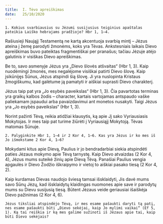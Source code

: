 ```yaml
---
title:  I. Tėvo apreiškimas
date:   25/10/2020
---
```


`1. Kokius svarbiausius su Jėzumi susijusius teiginius apaštalas pateikia Laiško hebrajams pradžioje? Hbr 1, 1–4.`
														
Rašiusieji Naująjį Testamentą ne kartą akcentuoja svarbią mintį – Jėzus ateina į žemę parodyti žmonėms, koks yra Tėvas. Ankstesniais laikais Dievo apreiškimas buvo pateiktas fragmentiškai per pranašus; tačiau Jėzuje atėjo galutinis ir visiškas Dievo apreiškimas.

Be to, savo asmenyje Jėzus yra „Dievo šlovės atšvaitas“ (Hbr 1, 3). Kaip nuodėmingi žmonės, mes negalėjome visiškai patirti Dievo šlovę. Kaip įsikūnijęs Sūnus, Jėzus atspindi šią šlovę. Ji yra nuslopinta Kristaus žmogiškumu, kad galėtume ją pamatyti ir aiškiai suprasti Dievo charakterį.

Jėzus taip pat yra „Jo esybės paveikslas“ (Hbr 1, 3). Čia pavartotas terminas yra graikų kalbos žodis – character, kartais vartojamas antspaudo vaške paliekamam įspaudui arba pavaizdavimui ant monetos nusakyti. Taigi Jėzus yra „Jo esybės paveikslas“ (Hbr 1, 3).

Norint pažinti Tėvą, reikia atidžiai klausytis, ką apie Jį sako Vyriausiasis Mokytojas. Ir mes taip pat turime žiūrėti į Vyriausiąjį Mokytoją. Tėvas matomas Sūnuje.

`2. Palyginkite Hbr 1, 1–4 ir 2 Kor 4, 1–6. Kas yra Jėzus ir ko mes iš Jo išmokstame 2 Kor 4, 1–6?`
														
Mokydami kitus apie Dievą, Paulius ir jo bendradarbiai siekia atspindėti paties Jėzaus mokymo apie Tėvą tarnystę. Kaip Dievo atvaizdas (2 Kor 4, 4), Jėzus mums suteikė žinių apie Dievą Tėvą. Panašiai Paulius vengia apgaulės ir Dievo Žodžio iškraipymo ir vietoj to aiškiai pasako tiesą (2 Kor 4, 2).

Kaip kurdamas Dievas naudojo šviesą tamsai išsklaidyti, Jis davė mums savo Sūnų Jėzų, kad išsklaidytų klaidingas nuomones apie save ir parodytų mums su Dievu susijusią tiesą. Būtent Jėzaus veide geriausiai išaiškėja Dievo pažinimas (2 Kor 4, 6).

`Jėzus tiksliai atspindėjo Tėvą, ir mes esame pašaukti daryti tą patį, nes esame pašaukti būti „Dievo sekėjai, kaip Jo mylimi vaikai“ (Ef 5, 1). Ką tai reiškia ir ką mes galime sužinoti iš Jėzaus apie tai, kaip būti Dievo sekėjais?`